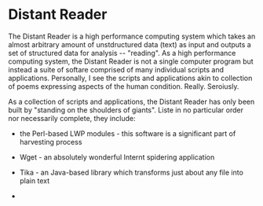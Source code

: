 # Distant Reader

The Distant Reader is a high performance computing system which takes an almost arbitrary amount of unstdructured data (text) as input and outputs a set of structured data for analysis -- "reading". As a high performance computing system, the Distant Reader is not a single computer program but instead a suite of softare comprised of many individual scripts and applications. Personally, I see the scripts and applications akin to collection of poems expressing aspects of the human condition. Really. Seroiusly.

As a collection of scripts and applications, the Distant Reader has only been built by "standing on the shoulders of giants". Liste in no particular order nor necessarily complete, they include:

   * the Perl-based LWP modules - this software is a significant part of harvesting process
   
   * Wget - an absolutely wonderful Internt spidering application
   
   * Tika - an Java-based library which transforms just about any file into plain text
   
   * 
